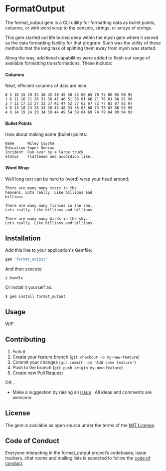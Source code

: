 # FormatOutput

The format_output gem is a CLI utility for formatting data as bullet points,
columns, or with word wrap to the console, strings, or arrays of strings.

This gem started out life buried deep within the mysh gem where it served as
the data formatting facility for that program. Such was the utility of these
methods that the long task of splitting them away from mysh was started.

Along the way, additional capabilities were added to flesh out range of
available formatting transformations. These include:

#### Columns

Neat, efficient columns of data are nice:

    0 5 10 15 20 25 30 35 40 45 50 55 60 65 70 75 80 85 90 95
    1 6 11 16 21 26 31 36 41 46 51 56 61 66 71 76 81 86 91 96
    2 7 12 17 22 27 32 37 42 47 52 57 62 67 72 77 82 87 92 97
    3 8 13 18 23 28 33 38 43 48 53 58 63 68 73 78 83 88 93 98
    4 9 14 19 24 29 34 39 44 49 54 59 64 69 74 79 84 89 94 99

#### Bullet Points

How about making some (bullet) points:

    Name      Wiley Coyote
    Education Super Genius
    Incident  Run over by a large truck
    Status    Flattened and accordion like.

#### Word Wrap

Well long text can be hard to (word) wrap your head around:

    There are many many stars in the
    heavens. Lots really. Like billions and
    billions

    There are many many fishies in the sea.
    Lots really. Like billions and billions

    There are many many birds in the sky.
    Lots really. Like billions and billions


## Installation

Add this line to your application's Gemfile:

```ruby
gem 'format_output'
```

And then execute:

    $ bundle

Or install it yourself as:

    $ gem install format_output

## Usage

WIP

## Contributing

1. Fork it
2. Create your feature branch (`git checkout -b my-new-feature`)
3. Commit your changes (`git commit -am 'Add some feature'`)
4. Push to the branch (`git push origin my-new-feature`)
5. Create new Pull Request

OR...

* Make a suggestion by raising an
 [issue](https://github.com/PeterCamilleri/format_output/issues)
. All ideas and comments are welcome.

## License

The gem is available as open source under the terms of the
[MIT License](./LICENSE.txt).

## Code of Conduct

Everyone interacting in the format_output project’s codebases, issue trackers,
chat rooms and mailing lists is expected to follow the
[code of conduct](./CODE_OF_CONDUCT.md).
